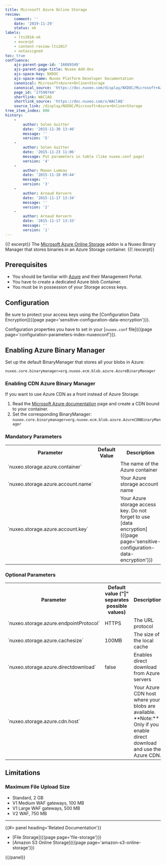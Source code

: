 ```yaml
---
title: Microsoft Azure Online Storage
review:
    comment: ''
    date: '2019-11-29'
    status: ok
labels:
    - lts2016-ok
    - excerpt
    - content-review-lts2017
    - notassigned
toc: true
confluence:
    ajs-parent-page-id: '16089349'
    ajs-parent-page-title: Nuxeo Add-Ons
    ajs-space-key: NXDOC
    ajs-space-name: Nuxeo Platform Developer Documentation
    canonical: Microsoft+Azure+Online+Storage
    canonical_source: 'https://doc.nuxeo.com/display/NXDOC/Microsoft+Azure+Online+Storage'
    page_id: '27590744'
    shortlink: WAClAQ
    shortlink_source: 'https://doc.nuxeo.com/x/WAClAQ'
    source_link: /display/NXDOC/Microsoft+Azure+Online+Storage
tree_item_index: 800
history:
    -
        author: Solen Guitter
        date: '2015-11-30 13:46'
        message: ''
        version: '5'
    -
        author: Solen Guitter
        date: '2015-11-23 11:06'
        message: Put parameters in table (like nuxeo.conf page)
        version: '4'
    -
        author: Manon Lumeau
        date: '2015-11-18 09:44'
        message: ''
        version: '3'
    -
        author: Arnaud Kervern
        date: '2015-11-17 13:34'
        message: ''
        version: '2'
    -
        author: Arnaud Kervern
        date: '2015-11-17 13:33'
        message: ''
        version: '1'
---
```


{{! excerpt}}
The&nbsp;[Microsoft Azure Online Storage](https://connect.nuxeo.com/nuxeo/site/marketplace/package/microsoft-azure-online-storage) addon is a Nuxeo Binary Manager that stores binaries in an Azure Storage container.
{{! /excerpt}}

## Prerequisites

- You should be familiar with [Azure](https://azure.microsoft.com/en-us/) and their Management Portal.
- You have to create a dedicated Azure blob Container.
- You must be in possession of your Storage access keys.

## Configuration

Be sure to protect your access keys using the [Configuration Data Encryption]({{page page='sensitive-configuration-data-encryption'}}).

Configuration properties you have to set in your [`nuxeo.conf` file]({{page page='configuration-parameters-index-nuxeoconf'}}).

## Enabling Azure Binary Manager

Set up the default BinaryManager that stores all your blobs in Azure:

`nuxeo.core.binarymanager=org.nuxeo.ecm.blob.azure.AzureBinaryManager`

### Enabling CDN Azure Binary Manager

If you want to use Azure CDN as a front instead of Azure Storage:

1.  Read the&nbsp;[Microsoft Azure documentation](https://azure.microsoft.com/en-us/documentation/articles/cdn-overview/)&nbsp;page and create a CDN bound to your container.
2.  Set the corresponding BinaryManager:
    `nuxeo.core.binarymanager=org.nuxeo.ecm.blob.azure.AzureCDNBinaryManager`

### Mandatory Parameters

<div class="table-scroll">
<table class="hover">
<tbody>
<tr>
<th colspan="1">Parameter</th>
<th colspan="1">Default Value</th>
<th colspan="1">Description</th>
</tr>
<tr>
<td colspan="1">`nuxeo.storage.azure.container`</td>
<td colspan="1">&nbsp;</td>
<td colspan="1">The name of the Azure container</td>
</tr>
<tr>
<td colspan="1">`nuxeo.storage.azure.account.name`</td>
<td colspan="1">&nbsp;</td>
<td colspan="1">Your Azure storage account name</td>
</tr>
<tr>
<td colspan="1">`nuxeo.storage.azure.account.key`</td>
<td colspan="1">&nbsp;</td>
<td colspan="1">Your Azure storage access key.
Do not forget to use [data encryption]({{page page='sensitive-configuration-data-encryption'}})</td>
</tr>
</tbody>
</table>
</div>

### Optional Parameters

<div class="table-scroll">
<table class="hover">
<tbody>
<tr>
<th colspan="1">Parameter</th>
<th colspan="1">Default value ("|" separates possible values)</th>
<th colspan="1">Description</th>
</tr>
<tr>
<td colspan="1">`nuxeo.storage.azure.endpointProtocol`</td>
<td colspan="1">HTTPS</td>
<td colspan="1">The URL protocol</td>
</tr>
<tr>
<td colspan="1">`nuxeo.storage.azure.cachesize`</td>
<td colspan="1">100MB</td>
<td colspan="1">The size of the local cache</td>
</tr>
<tr>
<td colspan="1">`nuxeo.storage.azure.directdownload`</td>
<td colspan="1">false</td>
<td colspan="1">Enables direct download from Azure servers</td>
</tr>
<tr>
<td colspan="1">`nuxeo.storage.azure.cdn.host`</td>
<td colspan="1">&nbsp;</td>
<td colspan="1">Your Azure CDN host where your blobs are available.</br>
**Note:** Only if you enable direct download and use the Azure CDN.</td>
</tr>
</tbody>
</table>
</div>

## Limitations

### Maximum File Upload Size

- Standard, 2 GB
- V1 Medium WAF gateways, 100 MB
- V1 Large WAF gateways, 500 MB
- V2 WAF, 750 MB

* * *

<div class="row" data-equalizer data-equalize-on="medium"><div class="column medium-6">{{#> panel heading='Related Documentation'}}

- [File Storage]({{page page='file-storage'}})
- [Amazon S3 Online Storage]({{page page='amazon-s3-online-storage'}})

{{/panel}}</div><div class="column medium-6">

&nbsp;

</div></div>
